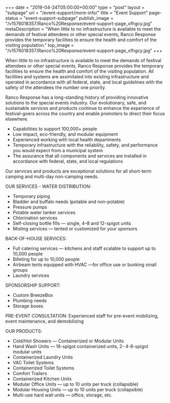 +++
date = "2019-04-24T05:00:00+00:00"
type = "post"
layout = "subpage"
url = "/event-support/more-info/"
title = "Event Support"
page-status = "event-support-subpage"
publish_image = "/v1576018357/Ranco%20Response/event-support-page_xfhgcy.jpg"
metaDescription = "When little to no infrastructure is available to meet the demands of festival attendees or other special events, Ranco Response provides the temporary facilities to ensure the health and comfort of the visiting population."
top_image = "/v1576018357/Ranco%20Response/event-support-page_xfhgcy.jpg"
+++

When little to no infrastructure is available to meet the demands of festival attendees or other special events, Ranco Response provides the temporary facilities to ensure the health and comfort of the visiting population. All facilities and systems are assimilated into existing infrastructure and operated in accordance with all federal, state, and local guidelines with the safety of the attendees the number one priority.

Ranco Response has a long-standing history of providing innovative solutions to the special events industry. Our evolutionary, safe, and sustainable services and products continue to enhance the experience of festival-goers across the country and enable promoters to direct their focus elsewhere. 

- Capabilities to support 100,000+ people
- Low impact, eco-friendly, and modular equipment
- Experienced working with local health departments
- Temporary infrastructure with the reliability, safety, and performance you would expect from a municipal system
- The assurance that all components and services are installed in accordance with federal, state, and local regulations

Our services and products are exceptional solutions for all short-term camping and multi-day non-camping needs.

OUR SERVICES - WATER DISTRIBUTION:

- Temporary piping
- Bladder and buffalo needs (potable and non-potable)
- Pressure pumps
- Potable water tanker services
- Chlorination services
- Self-closing bottle fills — single, 4–8 and 12-spigot units
- Misting services — tented or customized for your sponsors

BACK-OF-HOUSE SERVICES:

- Full catering services — kitchens and staff scalable to support up to 10,000 people
- Billeting for up to 10,000 people
- Airbeam tents equipped with HVAC —for office use or bunking small groups
- Laundry services

SPONSORSHIP SUPPORT:

- Custom BreezeBox
- Plumbing needs
- Storage boxes

PRE-EVENT CONSULTATION:
Experienced staff for pre-event mobilizing, event maintenance, and demobilizing

OUR PRODUCTS:

- Cold/Hot Showers — Containerized or Modular Units
- Hand Wash Units — 16-spigot containerized units, 2- 4-8-spigot modular units
- Containerized Laundry Units
- VAC Toilet Systems
- Containerized Toilet Systems
- Comfort Trailers
- Containerized Kitchen Units
- Modular Office Units — up to 10 units per truck (collapsible)
- Modular Housing Units — up to 10 units per truck (collapsible)
- Multi-use hard wall units — office, storage, etc. 
